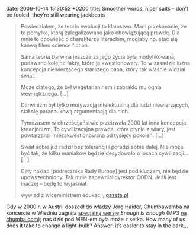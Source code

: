 date: 2006-10-14 15:30:52 +0200
title: Smoother words, nicer suits – don’t be fooled, they’re still wearing jackboots

> Powiedziałem, że teoria ewolucji to kłamstwo. Mam przekonanie, że to pomyłka, którą zalegalizowano jako obowiązującą prawdę. Dla mnie to opowieść o charakterze literackim, mogłaby np. stać się kanwą filmu science fiction.
>
> Sama teoria Darwina jeszcze za jego życia była modyfikowana, podawano kolejne fakty, które ją kwestionowały. To w zasadzie luźna koncepcja niewierzącego starszego pana, który tak właśnie widział świat.
>
> Może dlatego, że był wegetarianinem i zabrakło mu ognia wewnętrznego. […]
>
> Darwinizm był tylko motywacją intelektualną dla ludzi niewierzących, stał się paranaukową argumentacją dla nich.
>
> Tymczasem w chrześcijaństwie przetrwała 2000 lat inna koncepcja: kreacjonizm. To cywilizacyjna prawda, która płynie z wiary, jest powtarzana i niezakwestionowana od tysięcy pokoleń. […]
>
> Świat sobie już radził bez tolerancji i poradzi sobie dalej. Nie może być tak, że kilku maniaków będzie decydowało o losach cywilizacji… […]
>
> Cały nakład [podręcznika Rady Europy] jest pod kluczem, nie będzie upowszechniony. Tak mnie zapewniał dyrektor CODN. Jeśli jest inaczej – będę to wyjaśniał.
>
> wywiad z wiceministrem edukacji, [gazeta.pl](http://serwisy.gazeta.pl/kraj/1,34308,3684136.html 'Wiceminister edukacji: Poradzimy sobie bez tolerancji')

Gdy w 2000 r. w Austrii doszedł do władzy Jörg Haider, Chumbawamba na koncercie w Wiedniu zagrała [specjalną wersję](wycinki/enough-is-enough.ogg 'give the fascist man a gunshot') <cite>Enough Is Enough</cite> (MP3 [na chumba.com](http://chumba.com/downloads.php 'available only as a one-track CD, released July 2000')); nas dziś pod MEN-em była może z setka. How many of us does it take to change a light-bulb? Answer: it’s easier to stay in the dark[…](http://labournet.de/diskussion/rechten/enough.html 'where have all the anti-fascists gone?')
